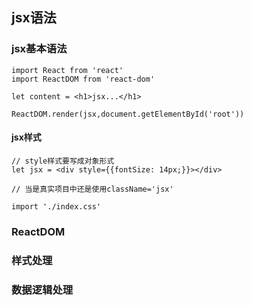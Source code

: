 ## jsx语法


### jsx基本语法

```
import React from 'react'
import ReactDOM from 'react-dom'

let content = <h1>jsx...</h1>

ReactDOM.render(jsx,document.getElementById('root'))

```
#### jsx样式
```
// style样式要写成对象形式
let jsx = <div style={{fontSize: 14px;}}></div>

// 当是真实项目中还是使用className='jsx'

import './index.css'

```

### ReactDOM

### 样式处理

### 数据逻辑处理